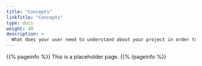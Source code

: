 ```yaml
---
title: "Concepts"
linkTitle: "Concepts"
type: docs
weight: 40
description: >
  What does your user need to understand about your project in order to use it - or potentially contribute to it?
---
```


{{% pageinfo %}}
This is a placeholder page.
{{% /pageinfo %}}
